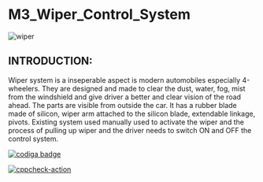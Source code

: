 # M3_Wiper_Control_System

![wiper](https://user-images.githubusercontent.com/101571637/168277342-1c88334f-2e36-494f-b66f-4cad0d07270f.gif)

<h2>INTRODUCTION:</h2>

Wiper system is a inseperable aspect is modern automobiles especially 4-wheelers. They are designed and made to clear the dust, water, fog, mist from the windshield and give driver a better and clear vision of the road ahead. The parts are visible from outside the car. It has a rubber blade made of silicon, wiper arm attached to the silicon blade, extendable linkage, pivots. Existing system used manually used to activate the wiper and the process of pulling up wiper and the driver needs to switch ON and OFF the control system.

<a href="https://app.codiga.io/hub/user/github/Vishnuprasad1234">
   <img src="https://api.codiga.io/public/badge/user/github/Vishnuprasad1234?style=light" alt="codiga badge" />
</a>

[![cppcheck-action](https://github.com/Vishnuprasad1234/M3_PROJECT_WIPER_CONTROL_SYSTEM-2022/actions/workflows/cpp%20check.yml/badge.svg)](https://github.com/Vishnuprasad1234/M3_PROJECT_WIPER_CONTROL_SYSTEM-2022/actions/workflows/cpp%20check.yml)
